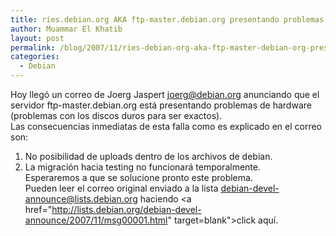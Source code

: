 ```yaml
---
title: ries.debian.org AKA ftp-master.debian.org presentando problemas de Hardware
author: Muammar El Khatib
layout: post
permalink: /blog/2007/11/ries-debian-org-aka-ftp-master-debian-org-presentando-problemas-de-hardware/
categories:
  - Debian
---
```

Hoy llegó un correo de Joerg Jaspert <joerg@debian.org> anunciando que el servidor ftp-master.debian.org está presentando problemas de hardware (problemas con los discos duros para ser exactos).  
Las consecuencias inmediatas de esta falla como es explicado en el correo son:  
1) No posibilidad de uploads dentro de los archivos de debian.  
2) La migración hacia testing no funcionará temporalmente.  
Esperaremos a que se solucione pronto este problema.  
Pueden leer el correo original enviado a la lista debian-devel-announce@lists.debian.org haciendo <a href="http://lists.debian.org/debian-devel-announce/2007/11/msg00001.html" target=blank">click aquí</a>.